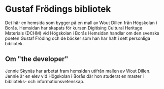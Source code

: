 # Gustaf Frödings bibliotek

Det här en hemsida som bygger på en mall av Wout Dillen från Högskolan i Borås. Hemsidan har skapats för kursen Digitising Cultural Heritage Materials (DCHM) vid Högskolan i Borås 
Hemsidan handlar om den svenska poeten Gustaf Fröding och de böcker som han har haft i sett personliga bibliotek. 


## Om "the developer"
Jennie Skynäs har arbetat fram hemsidan utifrån mallen av Wout Dillen. Jennie är en elev vid Högskolan i Borås där hon studerat en master i biblioteks- och informationsvetenskap. 
